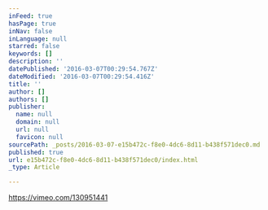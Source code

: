 ```yaml
---
inFeed: true
hasPage: true
inNav: false
inLanguage: null
starred: false
keywords: []
description: ''
datePublished: '2016-03-07T00:29:54.767Z'
dateModified: '2016-03-07T00:29:54.416Z'
title: ''
author: []
authors: []
publisher:
  name: null
  domain: null
  url: null
  favicon: null
sourcePath: _posts/2016-03-07-e15b472c-f8e0-4dc6-8d11-b438f571dec0.md
published: true
url: e15b472c-f8e0-4dc6-8d11-b438f571dec0/index.html
_type: Article

---
```

https://vimeo.com/130951441